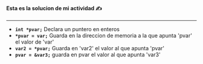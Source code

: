 #### Esta es la solucion de mi actividad ✍️
---

- **`int *pvar;`**
Declara un puntero en enteros
- **`*pvar = var;`**
Guarda en la direccion de memoria a la que apunta 'pvar' el valor de 'var'
- **`var2 = *pvar;`**
Guarda en 'var2' el valor al que apunta 'pvar'
- **`pvar = &var3;`**
guarda en pvar el valor al que apunta 'var3'
